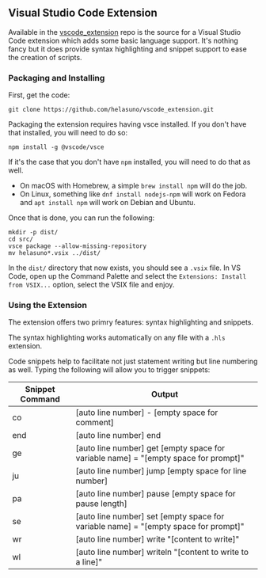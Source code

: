 ## Visual Studio Code Extension
Available in the [vscode_extension](https://github.com/helasuno/vscode_extension) repo is the source for a Visual Studio Code extension which adds some basic language support. It's nothing fancy but it does provide syntax highlighting and snippet support to ease the creation of scripts.

### Packaging and Installing
First, get the code:

    git clone https://github.com/helasuno/vscode_extension.git

Packaging the extension requires having vsce installed. If you don't have that installed, you will need to do so:

    npm install -g @vscode/vsce

If it's the case that you don't have `npm` installed, you will need to do that as well.

* On macOS with Homebrew, a simple `brew install npm` will do the job.
* On Linux, something like `dnf install nodejs-npm` will work on Fedora and `apt install npm` will work on Debian and Ubuntu.

Once that is done, you can run the following:

    mkdir -p dist/
	cd src/
    vsce package --allow-missing-repository
	mv helasuno*.vsix ../dist/

In the `dist/` directory that now exists, you should see a `.vsix` file. In VS Code, open up the Command Palette and select the `Extensions: Install from VSIX...` option, select the VSIX file and enjoy.

### Using the Extension
The extension offers two primry features: syntax highlighting and snippets.

The syntax highlighting works automatically on any file with a `.hls` extension.

Code snippets help to facilitate not just statement writing but line numbering as well. Typing the following will allow you to trigger snippets:

| Snippet Command | Output |
|----|----|
| co | [auto line number] - [empty space for comment] |
| end | [auto line number] end |
| ge | [auto line number] get [empty space for variable name] = "[empty space for prompt]" |
| ju | [auto line number] jump [empty space for line number] |
| pa | [auto line number] pause [empty space for pause length] |
| se | [auto line number] set [empty space for variable name] = "[empty space for prompt]" |
| wr | [auto line number] write "[content to write]" |
| wl | [auto line number] writeln "[content to write to a line]" |